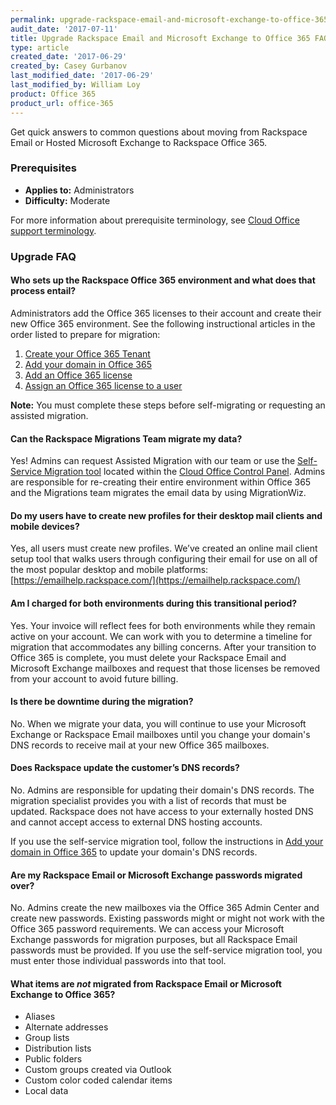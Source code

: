 ```yaml
---
permalink: upgrade-rackspace-email-and-microsoft-exchange-to-office-365-faq/
audit_date: '2017-07-11'
title: Upgrade Rackspace Email and Microsoft Exchange to Office 365 FAQ
type: article
created_date: '2017-06-29'
created_by: Casey Gurbanov
last_modified_date: '2017-06-29'
last_modified_by: William Loy
product: Office 365
product_url: office-365
---
```


Get quick answers to common questions about moving from Rackspace Email or Hosted Microsoft Exchange to Rackspace Office 365.

### Prerequisites

- **Applies to:** Administrators
- **Difficulty:** Moderate

For more information about prerequisite terminology, see [Cloud Office support terminology](/how-to/cloud-office-support-terminology/).

### Upgrade FAQ

#### Who sets up the Rackspace Office 365 environment and what does that process entail?

Administrators add the Office 365 licenses to their account and create their new Office 365 environment. See the following instructional articles in the order listed to prepare for migration:

 1.  [Create your Office 365 Tenant](/how-to/set-up-office-365#create-a-tenant-id)
 2.  [Add your domain in Office 365](/how-to/add-a-domain-in-office-365)
 3.  [Add an Office 365 license](/how-to/add-an-office-365-license)
 4.  [Assign an Office 365 license to a user](/how-to/add-an-office-365-license#assign-an-office-365-license-to-a-user)

**Note:** You must complete these steps before self-migrating or requesting an assisted migration.

#### Can the Rackspace Migrations Team migrate my data?

Yes! Admins can request Assisted Migration with our team or use the [Self-Service Migration tool](/how-to/migrate-your-email-by-using-the-self-service-migration-tool/) located within the [Cloud Office Control Panel](cp.rackspace.com). Admins are responsible for re-creating their entire environment within Office 365 and the Migrations team migrates the email data by using MigrationWiz.

#### Do my users have to create new profiles for their desktop mail clients and mobile devices?

Yes, all users must create new profiles. We’ve created an online mail client setup tool that walks users through configuring their email for use on all of the most popular desktop and mobile platforms: [https://emailhelp.rackspace.com/](https://emailhelp.rackspace.com/)

#### Am I charged for both environments during this transitional period?

Yes. Your invoice will reflect fees for both environments while they remain active on your account. We can work with you to determine a timeline for migration that accommodates any billing concerns. After your transition to Office 365 is complete, you must delete your Rackspace Email and Microsoft Exchange mailboxes and request that those licenses be removed from your account to avoid future billing.

#### Is there be downtime during the migration?

No. When we migrate your data, you will continue to use your Microsoft Exchange or Rackspace Email mailboxes until you change your domain's DNS records to receive mail at your new Office 365 mailboxes.

#### Does Rackspace update the customer’s DNS records?

No. Admins are responsible for updating their domain's DNS records. The migration specialist provides you with a list of records that must be updated. Rackspace does not have access to your externally hosted DNS and cannot accept access to external DNS hosting accounts.

If you use the self-service migration tool, follow the instructions in [Add your domain in Office 365](/how-to/add-a-domain-in-office-365) to update your domain's DNS records.

#### Are my Rackspace Email or Microsoft Exchange passwords migrated over?

No. Admins create the new mailboxes via the Office 365 Admin Center and create new passwords. Existing passwords might or might not work with the Office 365 password requirements. We can access your Microsoft Exchange passwords for migration purposes, but all Rackspace Email passwords must be provided. If you use the self-service migration tool, you must enter those individual passwords into that tool.

#### What items are *not* migrated from Rackspace Email or Microsoft Exchange to Office 365?

  - Aliases
  - Alternate addresses
  - Group lists
  - Distribution lists
  - Public folders
  - Custom groups created via Outlook
  - Custom color coded calendar items
  - Local data
